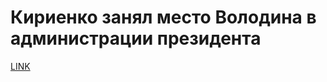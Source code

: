 # Кириенко занял место Володина в администрации президента



[LINK](https://varlamov.ru/2000361.html)